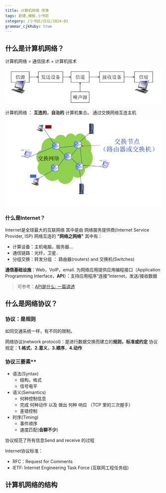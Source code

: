 ```yaml
---
title: 计算机网络 序章
tags: 新建,模板,小书匠
category: /小书匠/日记/2024-01
grammar_cjkRuby: true
---
```


## 什么是计算机网络？
计算机网络 = 通信技术 + 计算机技术

![通信系统模型](./images/1704870244911.png)

计算机网络 ： **互连的**，**自治的** 计算机集合。
通过交换网络互连主机

![交换网络](./images/1704870317818.png)
### 什么是Internet？
Internet是全球最大的互联网络
其中是由 网络服务提供商(Internet Service Provider, ISP) 网络互连的 **"网络之网络"**
其中有：
- 计算设备：主机电脑，服务器...
- 通信链路：光纤，卫星..
- 分组交换：转发分组 ： 路由器(routers) and 交换机(Switches)

**通信基础设施**：Web，VoIP，email.
为网络应用提供应用编程接口（Application Programming Interface，**API**）：支持应用程序“连接”Internet，发送/接收数据
>可参考：[API是什么: 一篇讲透](https://zhuanlan.zhihu.com/p/347125981)

## 什么是网络协议？
### 协议：是规则
如同交通系统一样，有不同的限制。

网络协议(network protocol)：是进行数据交换而建立的**规则，标准或约定**
协议规定：**1.格式**，**2.意义**，**3.顺序**，**4.动作**

### 协议三要素**
- 语法(Syntax)
	- 结构，格式
	- 信号电平
- 语义(Semantics)
	- 何种控制信息
	- 完成 何种动作 以及 做出 何种 响应 （TCP 里的三次握手）
	- 差错控制
- 时序(Timing)
	- 事件顺序
	- 速度匹配(**会聊不少**)

协议规范了所有信息Send and receive 的过程

Internet协议标准：
- RFC：Request for Comments
- IETF: Internet Engineering Task Force (互联网工程任务组)

## 计算机网络的结构

